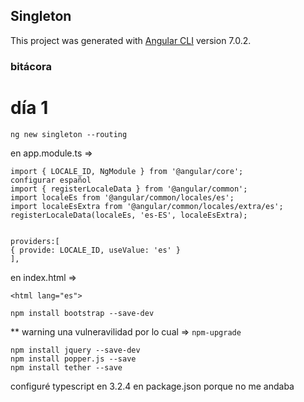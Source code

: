 ## Singleton

This project was generated with [Angular CLI](https://github.com/angular/angular-cli) version 7.0.2.

### bitácora
# día 1

~~~
ng new singleton --routing
~~~

en app.module.ts =>  

~~~
import { LOCALE_ID, NgModule } from '@angular/core';  
configurar español  
import { registerLocaleData } from '@angular/common';  
import localeEs from '@angular/common/locales/es';  
import localeEsExtra from '@angular/common/locales/extra/es';  
registerLocaleData(localeEs, 'es-ES', localeEsExtra);  
  

providers:[
{ provide: LOCALE_ID, useValue: 'es' }
],  

~~~

en index.html =>  
  
~~~
<html lang="es">   
~~~  

~~~
npm install bootstrap --save-dev
~~~
** warning una vulneravilidad por lo cual => `npm-upgrade`
~~~
npm install jquery --save-dev  
npm install popper.js --save  
npm install tether --save  
~~~
configuré typescript en 3.2.4 en package.json porque no me andaba  

